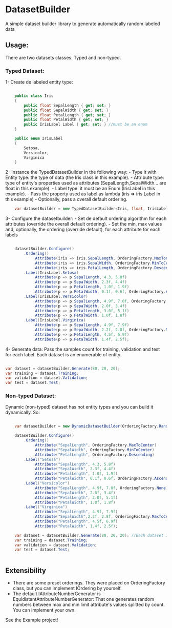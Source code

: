 # DatasetBuilder
A simple dataset builder library to generate automatically random labeled data

## Usage:
There are two datasets classes: Typed and non-typed.

### Typed Dataset:

1- Create de labeled entity type:

```csharp

    public class Iris
    {
        public float SepalLength { get; set; }
        public float SepalWidth { get; set; }
        public float PetalLength { get; set; }
        public float PetalWidth { get; set; }
        public IrisLabel Label { get; set; } //must be an enum
    }

    public enum IrisLabel
    {
        Setosa,
        Versicolor,
        Virginica
    }
```
2- Instance the TypedDatasetBuilder in the following way:
    - Type it with Entity type: the type of data (the Iris class in this example).
    - Attribute type: type of entity's properties used as attributes (SepalLength,SepalWidth... are float in this example).
    - Label type: it must be an Enum (IrisLabel in this example).
    - Pass the property used as label as lambda (iris => iris.Label in this example)
    - Optionally, pass a overall default ordering.

```csharp
    var datasetBuilder = new TypedDatasetBuilder<Iris, float, IrisLabel>(iris => iris.Label, OrderingFactory.Random);
```

3- Configure the datasetbuilder:
    - Set de default ordering algorithm for each attributes (override the overall default ordering).
    - Set the min, max values and, optionally, the ordering (override default), for each attribute for each labels

```csharp

    datasetBuilder.Configure()
        .Ordering()
            .Attribute(iris => iris.SepalLength, OrderingFactory.MaxToCenter)
            .Attribute(iris => iris.SepalWidth, OrderingFactory.MinToCenter)
            .Attribute(iris => iris.PetalLength, OrderingFactory.Descending)
        .Label(IrisLabel.Setosa)
            .Attribute(p => p.SepalLength, 4.3, 5.8f)
            .Attribute(p => p.SepalWidth, 2.3f, 4.4f)
            .Attribute(p => p.PetalLength, 1.0f, 1.9f)
            .Attribute(p => p.PetalWidth, 0.1f, 0.6f, OrderingFactory.Ascending)
        .Label(IrisLabel.Versicolor)
            .Attribute(p => p.SepalLength, 4.9f, 7.0f, OrderingFactory.None)
            .Attribute(p => p.SepalWidth, 2.0f, 3.4f)
            .Attribute(p => p.PetalLength, 3.0f, 5.1f)
            .Attribute(p => p.PetalWidth, 1.0f, 1.8f)
        .Label(IrisLabel.Virginica)
            .Attribute(p => p.SepalLength, 4.9f, 7.9f)
            .Attribute(p => p.SepalWidth, 2.2f, 2.8f, OrderingFactory.MaxToCenter)
            .Attribute(p => p.PetalLength, 4.5f, 6.9f)
            .Attribute(p => p.PetalWidth, 1.4f, 2.5f);
```

4- Generate data: Pass the samples count for training, validation and test for each label. Each dataset is an enumerable of entity.

```csharp

var dataset = datasetBuilder.Generate(80, 20, 20);
var training = dataset.Training;
var validation = dataset.Validation;
var test = dataset.Test;

```

### Non-typed Dataset:
Dynamic (non-typed) dataset has not entity types and you can build it dynamically. So:

```csharp

    var datasetBuilder = new DynamicDatasetBuilder(OrderingFactory.Random);

    datasetBuilder.Configure()
        .Ordering()
            .Attribute("SepalLength", OrderingFactory.MaxToCenter)
            .Attribute("SepalWidth", OrderingFactory.MinToCenter)
            .Attribute("PetalLength", OrderingFactory.Descending)
        .Label("Setosa")
            .Attribute("SepalLength", 4.3, 5.8f)
            .Attribute("SepalWidth", 2.3f, 4.4f)
            .Attribute("PetalLength", 1.0f, 1.9f)
            .Attribute("PetalWidth", 0.1f, 0.6f, OrderingFactory.Ascending)
        .Label("Versicolor")
            .Attribute("SepalLength", 4.9f, 7.0f, OrderingFactory.None)
            .Attribute("SepalWidth", 2.0f, 3.4f)
            .Attribute("PetalLength", 3.0f, 5.1f)
            .Attribute("PetalWidth", 1.0f, 1.8f)
        .Label("Virginica")
            .Attribute("SepalLength", 4.9f, 7.9f)
            .Attribute("SepalWidth",2.2f, 2.8f, OrderingFactory.MaxToCenter)
            .Attribute("PetalLength", 4.5f, 6.9f)
            .Attribute("PetalWidth", 1.4f, 2.5f);

    var dataset = datasetBuilder.Generate(80, 20, 20); //Each dataset is an enumerable of DynamicEntity
    var training = dataset.Training;
    var validation = dataset.Validation;
    var test = dataset.Test;
	
```

## Extensibility
- There are some preset orderings. They were placed on OrderingFactory class, but you can implement IOrdering by yourself.
- The default IAttributeNumberGenerator is EquidistantAttributeNumberGenerator: That one generates random numbers between max and min limit attribute's values splitted by count. You can implement your own.

See the Example project!
